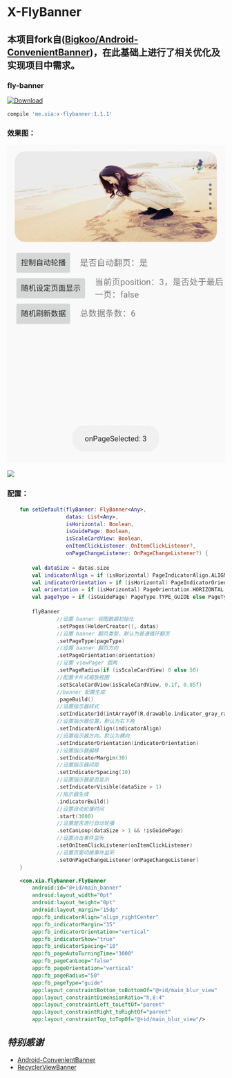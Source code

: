 # X-FlyBanner
## 本项目fork自([Bigkoo/Android-ConvenientBanner](https://github.com/Bigkoo/Android-ConvenientBanner))，在此基础上进行了相关优化及实现项目中需求。

### fly-banner
[ ![Download](https://api.bintray.com/packages/weixia/maven/x-flybanner/images/download.svg) ](https://bintray.com/weixia/maven/x-flybanner/_latestVersion)
```groovy
compile 'me.xia:x-flybanner:1.1.1'
```

### 效果图：
![](screenshot/GIF_1.gif)

![](screenshot/GIF_2.gif)

### 配置：
```kotlin
    fun setDefault(flyBanner: FlyBanner<Any>,
                   datas: List<Any>,
                   isHorizontal: Boolean,
                   isGuidePage: Boolean,
                   isScaleCardView: Boolean,
                   onItemClickListener: OnItemClickListener?,
                   onPageChangeListener: OnPageChangeListener?) {

        val dataSize = datas.size
        val indicatorAlign = if (isHorizontal) PageIndicatorAlign.ALIGN_RIGHT_BOTTOM else PageIndicatorAlign.ALIGN_RIGHT_CENTER
        val indicatorOrientation = if (isHorizontal) PageIndicatorOrientation.HORIZONTAL else PageIndicatorOrientation.VERTICAL
        val orientation = if (isHorizontal) PageOrientation.HORIZONTAL else PageOrientation.VERTICAL
        val pageType = if (isGuidePage) PageType.TYPE_GUIDE else PageType.TYPE_NORMAL

        flyBanner
                //设置 banner 视图数据初始化
                .setPages(HolderCreator(), datas)
                //设置 banner 翻页类型，默认为普通循环翻页
                .setPageType(pageType)
                //设置 banner 翻页方向
                .setPageOrientation(orientation)
                //设置 viewPager 圆角
                .setPageRadius(if (isScaleCardView) 0 else 50)
                //配置卡片式缩放视图
                .setScaleCardView(isScaleCardView, 0.1f, 0.85f)
                //banner 配置生成
                .pageBuild()
                //设置指示器样式
                .setIndicatorId(intArrayOf(R.drawable.indicator_gray_radius, R.drawable.indicator_white_radius))
                //设置指示器位置，默认为右下角
                .setIndicatorAlign(indicatorAlign)
                //设置指示器方向，默认为横向
                .setIndicatorOrientation(indicatorOrientation)
                //设置指示器偏移
                .setIndicatorMargin(30)
                //设置指示器间距
                .setIndicatorSpacing(10)
                //设置指示器是否显示
                .setIndicatorVisible(dataSize > 1)
                //指示器生成
                .indicatorBuild()
                //设置自动轮播时间
                .start(3000)
                //设置是否进行自动轮播
                .setCanLoop(dataSize > 1 && !isGuidePage)
                //设置点击事件监听
                .setOnItemClickListener(onItemClickListener)
                //设置页面切换事件监听
                .setOnPageChangeListener(onPageChangeListener)
    }
```

```xml
    <com.xia.flybanner.FlyBanner
        android:id="@+id/main_banner"
        android:layout_width="0pt"
        android:layout_height="0pt"
        android:layout_margin="15dp"
        app:fb_indicatorAlign="align_rightCenter"
        app:fb_indicatorMargin="35"
        app:fb_indicatorOrientation="vertical"
        app:fb_indicatorShow="true"
        app:fb_indicatorSpacing="10"
        app:fb_pageAutoTurningTime="3000"
        app:fb_pageCanLoop="false"
        app:fb_pageOrientation="vertical"
        app:fb_pageRadius="50"
        app:fb_pageType="guide"
        app:layout_constraintBottom_toBottomOf="@+id/main_blur_view"
        app:layout_constraintDimensionRatio="h,8:4"
        app:layout_constraintLeft_toLeftOf="parent"
        app:layout_constraintRight_toRightOf="parent"
        app:layout_constraintTop_toTopOf="@+id/main_blur_view"/>
```


## *特别感谢*
* [Android-ConvenientBanner](https://github.com/Bigkoo/Android-ConvenientBanner)
* [RecyclerViewBanner](https://github.com/Mr-XiaoLiang/RecyclerViewBanner)

